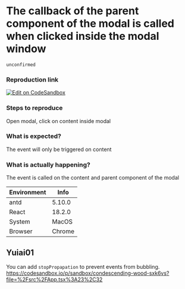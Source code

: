 # The callback of the parent component of the modal is called when clicked inside the modal window

`unconfirmed`

### Reproduction link

[![Edit on CodeSandbox](https://codesandbox.io/static/img/play-codesandbox.svg)](https://codesandbox.io/p/sandbox/zen-goldwasser-2xz29f)

### Steps to reproduce

Open modal, click on content inside modal

### What is expected?

The event will only be triggered on content

### What is actually happening?

The event is called on the content and parent component of the modal

| Environment | Info   |
| ----------- | ------ |
| antd        | 5.10.0 |
| React       | 18.2.0 |
| System      | MacOS  |
| Browser     | Chrome |

<!-- generated by ant-design-issue-helper. DO NOT REMOVE -->

## Yuiai01

You can add `stopPropapation` to prevent events from bubbling. https://codesandbox.io/p/sandbox/condescending-wood-sxk6vs?file=%2Fsrc%2FApp.tsx%3A23%2C32
